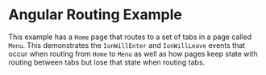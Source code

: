 # Angular Routing Example
This example has a `Home` page that routes to a set of tabs in a page called `Menu`.
This demonstrates the `IonWillEnter` and `IonWillLeave` events that occur when routing from `Home` to `Menu` as well as how pages keep state with routing between tabs but lose that state when routing tabs.